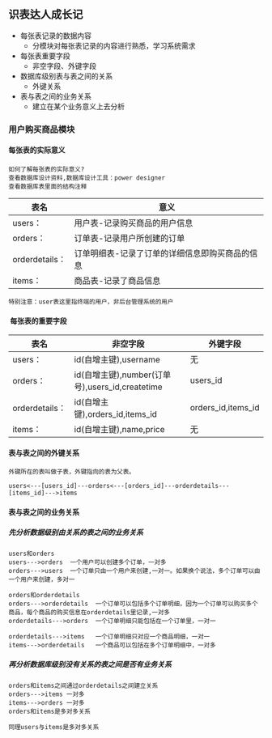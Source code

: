 识表达人成长记 	
---
* 每张表记录的数据内容
	* 分模块对每张表记录的内容进行熟悉，学习系统需求
* 每张表重要字段
	* 非空字段、外键字段
* 数据库级别表与表之间的关系
	* 外键关系
* 表与表之间的业务关系
	* 建立在某个业务意义上去分析
	
	
### 用户购买商品模块 
	
#### 每张表的实际意义 	
	
	如何了解每张表的实际意义?
	查看数据库设计资料,数据库设计工具：power designer
	查看数据库表里面的结构注释
	
表名 | 意义
-------- | --------
users：  | 用户表-记录购买商品的用户信息 
orders： | 订单表-记录用户所创建的订单   
orderdetails：  | 订单明细表-记录了订单的详细信息即购买商品的信息   
items：   | 商品表-记录了商品信息  	
	
	特别注意：user表这里指终端的用户，非后台管理系统的用户	
	
####  每张表的重要字段

表名 | 非空字段 | 外键字段
-------- | -------- | --------
users：  | id(自增主键),username | 无
orders： | id(自增主键),number(订单号),users_id,createtime  | users_id
orderdetails：  |  id(自增主键),orders_id,items_id  | orders_id,items_id
items：   | id(自增主键),name,price  | 无

#### 表与表之间的外键关系
	
	外键所在的表叫做子表，外键指向的表为父表。 
	
	users<---[users_id]---orders<---[orders_id]---orderdetails---[items_id]--->items
	
#### 表与表之间的业务关系 
	
##### 先分析数据级别由关系的表之间的业务关系
	
	users和orders
	users--->orders  一个用户可以创建多个订单，一对多
	orders--->users  一个订单只由一个用户来创建,一对一。如果换个说法，多个订单可以由一个用户来创建，多对一
	
	orders和orderdetails
	orders--->orderdetails  一个订单可以包括多个订单明细，因为一个订单可以购买多个商品，每个商品的购买信息在orderdetails里记录,一对多
	orderdetails--->orders  一个订单明细只能包括在一个订单里，一对一
	
	orderdetails--->items   一个订单明细只对应一个商品明细，一对一
	items--->orderdetails   一个商品可以包括在多个订单明细中，一对多
	
##### 再分析数据库级别没有关系的表之间是否有业务关系 

	orders和items之间通过orderdetails之间建立关系
	orders--->items 一对多
	items--->orders 一对多
	orders和items是多对多关系
	
	同理users与items是多对多关系
	


